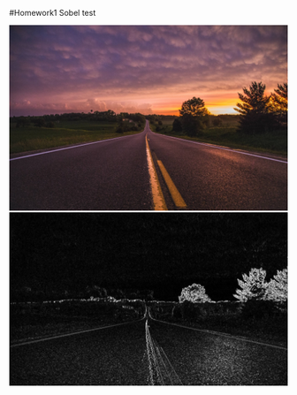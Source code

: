 #Homework1 Sobel test

![Road_orign](https://github.com/JiangXiu01/1091-EmbeddedImageProcessing/blob/main/20210305/road_orign.jpg)  
![Road_sobel](https://github.com/JiangXiu01/1091-EmbeddedImageProcessing/blob/main/20210305/road_sobel.JPG)

